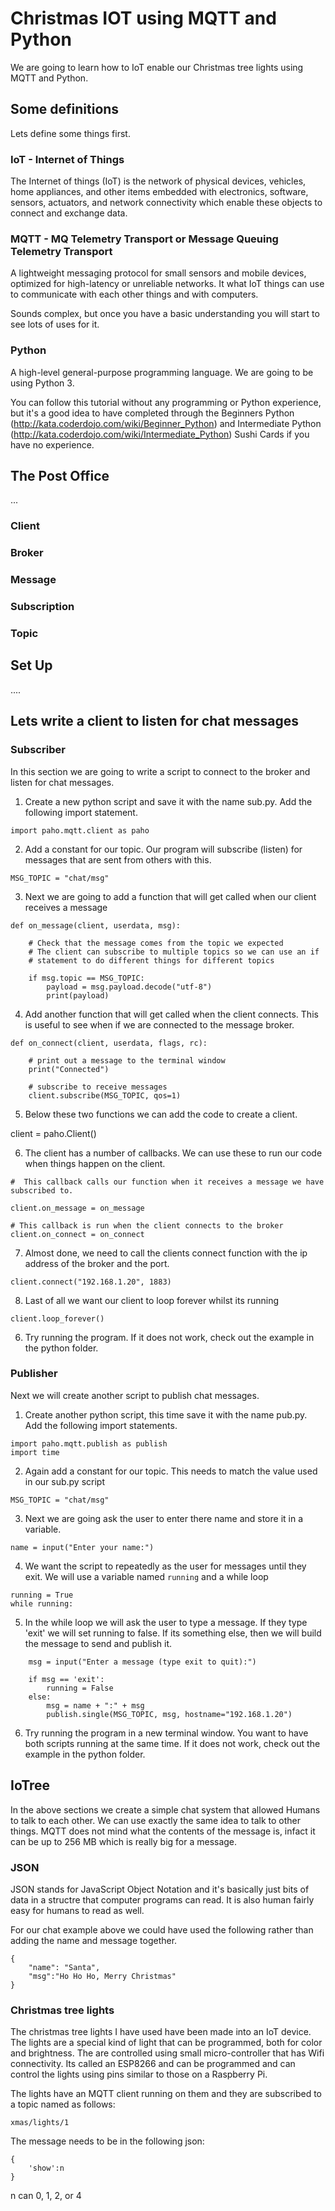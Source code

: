# Christmas IOT using MQTT and Python

We are going to learn how to IoT enable our Christmas tree lights using MQTT and Python.  

## Some definitions

Lets define some things first.

### IoT - Internet of Things

The Internet of things (IoT) is the network of physical devices, vehicles, home appliances, and other items embedded with electronics, software, sensors, actuators, and network connectivity which enable these objects to connect and exchange data.

###  MQTT - MQ Telemetry Transport or Message Queuing Telemetry Transport

A lightweight messaging protocol for small sensors and mobile devices, optimized for high-latency or unreliable networks.  It what IoT things can use to communicate with each other things and with computers.

Sounds complex, but once you have a basic understanding you will start to see lots of uses for it.

### Python

A high-level general-purpose programming language.  We are going to be using Python 3.  

You can follow this tutorial without any programming or Python experience, but it's a good idea to have completed through the Beginners Python (http://kata.coderdojo.com/wiki/Beginner_Python) and Intermediate Python (http://kata.coderdojo.com/wiki/Intermediate_Python) Sushi Cards if you have no experience.

## The Post Office

...


### Client
### Broker
### Message
### Subscription
### Topic


## Set Up

....


##  Lets write a client to listen for chat messages

### Subscriber

In this section we are going to write a script to connect to the broker and listen for chat messages.

1.  Create a new python script and save it with the name sub.py. Add the following import statement.  

```
import paho.mqtt.client as paho
```

2. Add a constant for our topic.  Our program will subscribe (listen) for messages that are sent from others with this.

```
MSG_TOPIC = "chat/msg"
```

3. Next we are going to add a function that will get called when our client receives a message

```
def on_message(client, userdata, msg):

    # Check that the message comes from the topic we expected
    # The client can subscribe to multiple topics so we can use an if
    # statement to do different things for different topics

    if msg.topic == MSG_TOPIC:
        payload = msg.payload.decode("utf-8")
        print(payload)
```

4. Add another function that will get called when the client connects.  This is useful to see when if we are connected to the message broker.

```
def on_connect(client, userdata, flags, rc):

    # print out a message to the terminal window
    print("Connected")

    # subscribe to receive messages
    client.subscribe(MSG_TOPIC, qos=1)
```

5. Below these two functions we can add the code to create a client.

client = paho.Client()

6.  The client has a number of callbacks.  We can use these to run our code when things happen on the client.

```
#  This callback calls our function when it receives a message we have subscribed to.

client.on_message = on_message

# This callback is run when the client connects to the broker
client.on_connect = on_connect
```

7.  Almost done, we need to call the clients connect function with the ip address of the broker and the port.  

```
client.connect("192.168.1.20", 1883)
```

8.  Last of all we want our client to loop forever whilst its running

```
client.loop_forever()
```

6.  Try running the program.  If it does not work, check out the example in the python folder.


### Publisher

Next we will create another script to publish chat messages.

1.  Create another python script, this time save it with the name pub.py. Add the following import statements.  

```
import paho.mqtt.publish as publish
import time
```
2.  Again add a constant for our topic.  This needs to match the value used in our sub.py script

```
MSG_TOPIC = "chat/msg"
```

3.  Next we are going ask the user to enter there name and store it in a variable.

```
name = input("Enter your name:")
```

4. We want the script to repeatedly as the user for messages until they exit.  We will use a variable named ```running``` and a while loop

```
running = True
while running:
```

5. In the while loop we will ask the user to type a message.  If they type 'exit' we will set running to false.  If its something else, then we will build the message to send and publish it.

```
    msg = input("Enter a message (type exit to quit):")

    if msg == 'exit':
        running = False
    else:
        msg = name + ":" + msg
        publish.single(MSG_TOPIC, msg, hostname="192.168.1.20")

```

6.  Try running the program in a new terminal window.  You want to have both scripts running at the same time. If it does not work, check out the example in the python folder.


##  IoTree

In the above sections we create a simple chat system that allowed Humans to talk to each other.  We can use exactly the same idea to talk to other things.  MQTT does not mind what the contents of the message is, infact it can be up to 256 MB which is really big for a message.

### JSON

JSON stands for JavaScript Object Notation and it's basically just bits of data in a structre that computer programs can read.  It is also human fairly easy for humans to read as well.

For our chat example above we could have used the following rather than adding the name and message together.

```
{
    "name": "Santa",
    "msg":"Ho Ho Ho, Merry Christmas"
}
```

###  Christmas tree lights

The christmas tree lights I have used have been made into an IoT device.  The lights are a special kind of light that can be programmed, both for color and brightness.  The are controlled using small micro-controller that has Wifi connectivity.  Its called an ESP8266 and can be programmed and can control the lights using pins similar to those on a Raspberry Pi.

The lights have an MQTT client running on them and they are subscribed to a topic named as follows:

```
xmas/lights/1
``` 

The message needs to be in the following json:

```
{
    'show':n
}
```

n can 0, 1, 2, or 4



